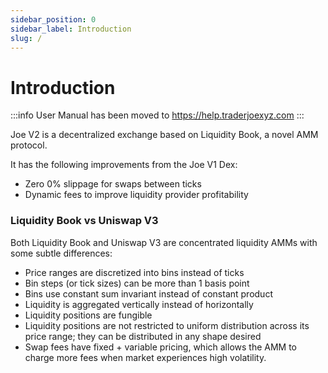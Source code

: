```yaml
---
sidebar_position: 0
sidebar_label: Introduction
slug: /
---
```



# Introduction

:::info
User Manual has been moved to https://help.traderjoexyz.com
:::

Joe V2 is a decentralized exchange based on Liquidity Book, a novel AMM protocol. 

It has the following improvements from the Joe V1 Dex: 
- Zero 0% slippage for swaps between ticks
- Dynamic fees to improve liquidity provider profitability


### Liquidity Book vs Uniswap V3

Both Liquidity Book and Uniswap V3 are concentrated liquidity AMMs with some subtle differences:
- Price ranges are discretized into bins instead of ticks
- Bin steps (or tick sizes) can be more than 1 basis point
- Bins use constant sum invariant instead of constant product
- Liquidity is aggregated vertically instead of horizontally
- Liquidity positions are fungible
- Liquidity positions are not restricted to uniform distribution across its price range; they can be distributed in any shape desired
- Swap fees have fixed + variable pricing, which allows the AMM to charge more fees when market experiences high volatility. 